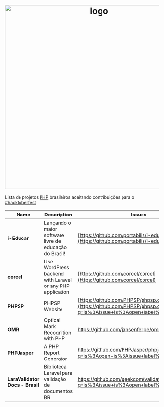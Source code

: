 <h1 align="center">
    <img width="600" src="https://i.imgur.com/OClSued.png" alt="logo"/>
</h1>

Lista de projetos [PHP](https://www.php.net) brasileiros aceitando contribuições para o [#hacktoberfest](https://hacktoberfest.digitalocean.com)  


Name | Description | Issues
--- | --- | --- 
**i-Educar** | Lançando o maior software livre de educação do Brasil! |[https://github.com/portabilis/i-educar](https://github.com/portabilis/i-educar)
**corcel** | Use WordPress backend with Laravel or any PHP application |[https://github.com/corcel/corcel](https://github.com/corcel/corcel)
**PHPSP** | PHPSP Website |[https://github.com/PHPSP/phpsp.org.br/](https://github.com/PHPSP/phpsp.org.br/issues?q=is%3Aissue+is%3Aopen+label%3Ahacktoberfest)
**OMR** | Optical Mark Recognition with PHP | https://github.com/jansenfelipe/omr/issues
**PHPJasper** | A PHP Report Generator | https://github.com/PHPJasper/phpjasper/issues?q=is%3Aopen+is%3Aissue+label%3AHacktoberfest
**LaraValidator Docs - Brasil** | Biblioteca Laravel para validação de documentos BR | https://github.com/geekcom/validator-docs/issues?q=is%3Aissue+is%3Aopen+label%3AHacktoberfest
